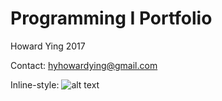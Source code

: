# Programming I Portfolio
Howard Ying 2017 

Contact: hyhowardying@gmail.com


Inline-style: 
![alt text](https://howardying.github.io/Programming1Portfolio/Images/pic.png "Logo Title Text 1")
